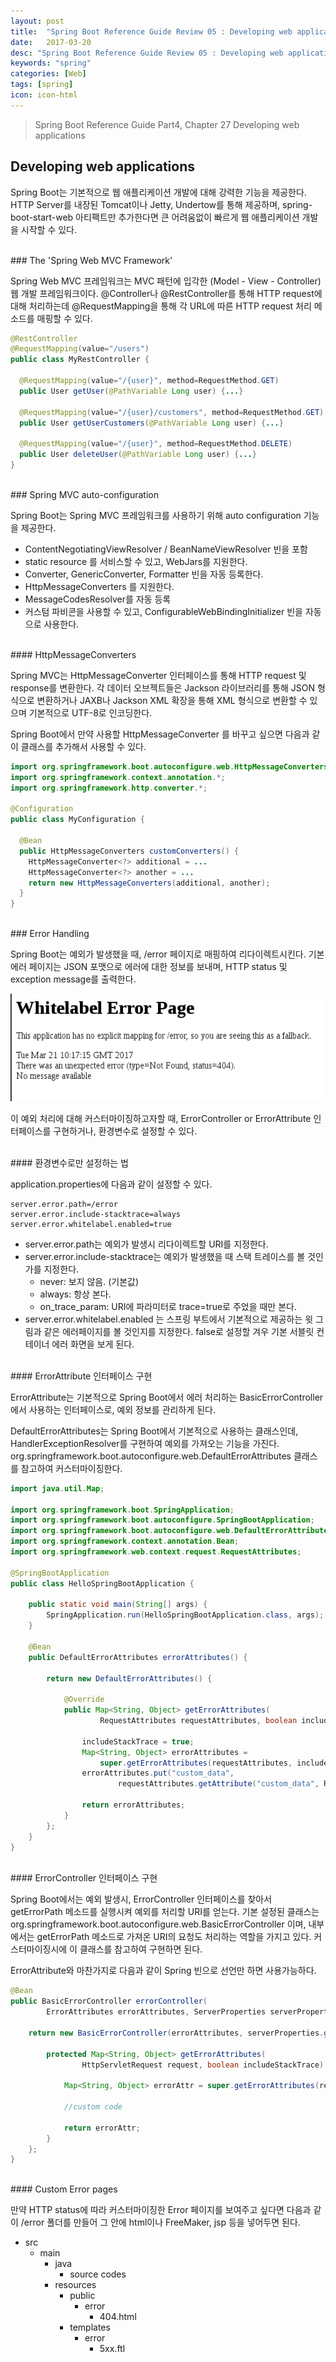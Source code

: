 ```yaml
---
layout: post
title:  "Spring Boot Reference Guide Review 05 : Developing web applications"
date:   2017-03-20
desc: "Spring Boot Reference Guide Review 05 : Developing web applications"
keywords: "spring"
categories: [Web]
tags: [spring]
icon: icon-html
---
```


> Spring Boot Reference Guide Part4, Chapter 27 Developing web applications

## Developing web applications

Spring Boot는 기본적으로 웹 애플리케이션 개발에 대해 강력한 기능을 제공한다. HTTP Server를 내장된 Tomcat이나 Jetty, Undertow를 통해 제공하며, spring-boot-start-web 아티팩트만 추가한다면 큰 어려움없이 빠르게 웹 애플리케이션 개발을 시작할 수 있다.

<br>
### The 'Spring Web MVC Framework'

Spring Web MVC 프레임워크는 MVC 패턴에 입각한 (Model - View - Controller) 웹 개발 프레임워크이다.
@Controller나 @RestController를 통해 HTTP request에 대해 처리하는데 @RequestMapping을 통해 각 URL에 따른 HTTP request 처리 메소드를 매핑할 수 있다.

~~~java
@RestController
@RequestMapping(value="/users")
public class MyRestController {

  @RequestMapping(value="/{user}", method=RequestMethod.GET)
  public User getUser(@PathVariable Long user) {...}

  @RequestMapping(value="/{user}/customers", method=RequestMethod.GET)
  public User getUserCustomers(@PathVariable Long user) {...}

  @RequestMapping(value="/{user}", method=RequestMethod.DELETE)
  public User deleteUser(@PathVariable Long user) {...}
}
~~~

<br>
### Spring MVC auto-configuration

Spring Boot는 Spring MVC 프레임워크를 사용하기 위해 auto configuration 기능을 제공한다.

* ContentNegotiatingViewResolver / BeanNameViewResolver 빈을 포함
* static resource 를 서비스할 수 있고, WebJars를 지원한다.
* Converter, GenericConverter, Formatter 빈을 자동 등록한다.
* HttpMessageConverters 를 지원한다.
* MessageCodesResolver를 자동 등록
* 커스텀 파비콘을 사용할 수 있고, ConfigurableWebBindingInitializer 빈을 자동으로 사용한다.

<br>
#### HttpMessageConverters

Spring MVC는 HttpMessageConverter 인터페이스를 통해 HTTP request 및 response를 변환한다. 각 데이터 오브젝트들은 Jackson 라이브러리를 통해 JSON 형식으로 변환하거나 JAXB나 Jackson XML 확장을 통해 XML 형식으로 변환할 수 있으며 기본적으로 UTF-8로 인코딩한다.

Spring Boot에서 만약 사용할 HttpMessageConverter 를 바꾸고 싶으면 다음과 같이 클래스를 추가해서 사용할 수 있다.
~~~java
import org.springframework.boot.autoconfigure.web.HttpMessageConverters;
import org.springframework.context.annotation.*;
import org.springframework.http.converter.*;

@Configuration
public class MyConfiguration {

  @Bean
  public HttpMessageConverters customConverters() {
    HttpMessageConverter<?> additional = ...
    HttpMessageConverter<?> another = ...
    return new HttpMessageConverters(additional, another);
  }
}
~~~

<br>
### Error Handling

Spring Boot는 예외가 발생했을 때, /error 페이지로 매핑하여 리다이렉트시킨다.
기본 에러 페이지는 JSON 포맷으로 에러에 대한 정보를 보내며, HTTP status 및 exception message를 출력한다.

![00.png](/static/assets/img/blog/web/2017-03-20-spring_boot_features_03/00.png)

이 예외 처리에 대해 커스터마이징하고자할 때, ErrorController or ErrorAttribute 인터페이스를 구현하거나, 환경변수로 설정할 수 있다.

<br>
#### 환경변수로만 설정하는 법

application.properties에 다음과 같이 설정할 수 있다.
~~~
server.error.path=/error
server.error.include-stacktrace=always
server.error.whitelabel.enabled=true
~~~
* server.error.path는 예외가 발생시 리다이렉트할 URI를 지정한다.
* server.error.include-stacktrace는 예외가 발생했을 때 스택 트레이스를 볼 것인가를 지정한다.
  * never: 보지 않음. (기본값)
  * always: 항상 본다.
  * on_trace_param: URI에 파라미터로 trace=true로 주었을 때만 본다.
* server.error.whitelabel.enabled 는 스프링 부트에서 기본적으로 제공하는 윗 그림과 같은 에러페이지를 볼 것인지를 지정한다. false로 설정할 겨우 기본 서블릿 컨테이너 에러 화면을 보게 된다.

<br>
#### ErrorAttribute 인터페이스 구현

ErrorAttribute는 기본적으로 Spring Boot에서 에러 처리하는 BasicErrorController에서 사용하는 인터페이스로,
예외 정보를 관리하게 된다.

DefaultErrorAttributes는 Spring Boot에서 기본적으로 사용하는 클래스인데, HandlerExceptionResolver를 구현하여 예외를 가져오는 기능을 가진다.
org.springframework.boot.autoconfigure.web.DefaultErrorAttributes 클래스를 참고하여 커스터마이징한다.

~~~java
import java.util.Map;

import org.springframework.boot.SpringApplication;
import org.springframework.boot.autoconfigure.SpringBootApplication;
import org.springframework.boot.autoconfigure.web.DefaultErrorAttributes;
import org.springframework.context.annotation.Bean;
import org.springframework.web.context.request.RequestAttributes;

@SpringBootApplication
public class HelloSpringBootApplication {

	public static void main(String[] args) {
		SpringApplication.run(HelloSpringBootApplication.class, args);
	}

	@Bean
	public DefaultErrorAttributes errorAttributes() {

	    return new DefaultErrorAttributes() {

	        @Override
	        public Map<String, Object> getErrorAttributes(
	                RequestAttributes requestAttributes, boolean includeStackTrace) {

	            includeStackTrace = true;
	            Map<String, Object> errorAttributes =
                    super.getErrorAttributes(requestAttributes, includeStackTrace);
	            errorAttributes.put("custom_data",
	                    requestAttributes.getAttribute("custom_data", RequestAttributes.SCOPE_REQUEST));

	            return errorAttributes;
	        }
	    };
	}
}
~~~

<br>
#### ErrorController 인터페이스 구현

Spring Boot에서는 예외 발생시, ErrorController 인터페이스를 찾아서 getErrorPath 메소드를 실행시켜 예외를 처리할 URI를 얻는다.
기본 설정된 클래스는 org.springframework.boot.autoconfigure.web.BasicErrorController 이며, 내부에서는 getErrorPath 메소드로 가져온 URI의 요청도 처리하는 역할을 가지고 있다.
커스터마이징시에 이 클래스를 참고하여 구현하면 된다.

ErrorAttribute와 마찬가지로 다음과 같이 Spring 빈으로 선언만 하면 사용가능하다.
~~~java
@Bean
public BasicErrorController errorController(
        ErrorAttributes errorAttributes, ServerProperties serverProperties) {

    return new BasicErrorController(errorAttributes, serverProperties.getError()) {

        protected Map<String, Object> getErrorAttributes(
                HttpServletRequest request, boolean includeStackTrace) {

            Map<String, Object> errorAttr = super.getErrorAttributes(request, includeStackTrace);

            //custom code

            return errorAttr;
        }
    };
}
~~~

<br>
#### Custom Error pages

만약 HTTP status에 따라 커스터마이징한 Error 페이지를 보여주고 싶다면 다음과 같이 /error 폴더를 만들어 그 안에 html이나 FreeMaker, jsp 등을 넣어두면 된다.

* src
  * main
    * java
      * source codes
    * resources
      * public
        * error
          * 404.html
      * templates
        * error
          * 5xx.ftl
